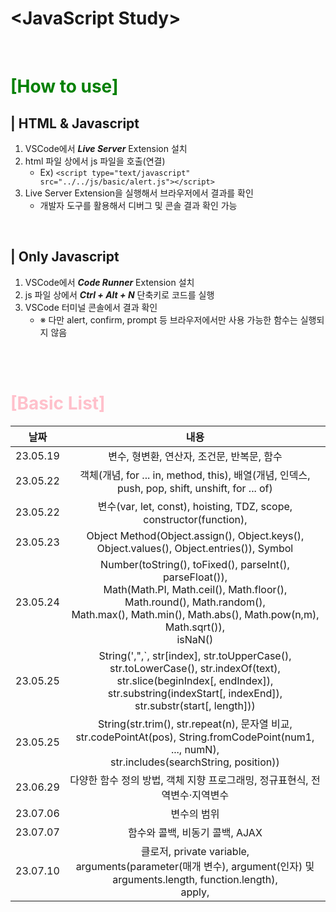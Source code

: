 # \<JavaScript Study>

<br>

# <font color="green">__[How to use]__</font>
## | __HTML & Javascript__
1. VSCode에서 **_Live Server_** Extension 설치
2. html 파일 상에서 js 파일을 호출(연결)
    - Ex) ```<script type="text/javascript" src="../../js/basic/alert.js"></script>```
3. Live Server Extension을 실행해서 브라우저에서 결과를 확인
    - 개발자 도구를 활용해서 디버그 및 콘솔 결과 확인 가능

<br>

## | __Only Javascript__
1. VSCode에서 **_Code Runner_** Extension 설치
2. js 파일 상에서 **_Ctrl + Alt + N_** 단축키로 코드를 실행
3. VSCode 터미널 콘솔에서 결과 확인
    - ※ 다만 alert, confirm, prompt 등 브라우저에서만 사용 가능한 함수는 실행되지 않음

<br><br>

# <font color="pink">**[Basic List]**</font>

|날짜|내용
|:---:|:---:|
|23.05.19|변수, 형변환, 연산자, 조건문, 반복문, 함수|
|23.05.22|객체(개념, for ... in, method, this), 배열(개념, 인덱스, push, pop, shift, unshift, for ... of)|
|23.05.22|변수(var, let, const), hoisting, TDZ, scope, constructor(function), |
|23.05.23|Object Method(Object.assign(), Object.keys(), Object.values(), Object.entries()), Symbol|
|23.05.24|Number(toString(), toFixed(), parseInt(), parseFloat()), <br> Math(Math.PI, Math.ceil(), Math.floor(), Math.round(), Math.random(), <br>Math.max(), Math.min(), Math.abs(), Math.pow(n,m), Math.sqrt()), <br> isNaN() |
|23.05.25|String(',",`, str[index], str.toUpperCase(), str.toLowerCase(), str.indexOf(text), <br> str.slice(beginIndex[, endIndex]), str.substring(indexStart[, indexEnd]), str.substr(start[, length]))|
|23.05.25|String(str.trim(), str.repeat(n), 문자열 비교, <br> str.codePointAt(pos), String.fromCodePoint(num1, ..., numN), <br>str.includes(searchString, position))|
|23.06.29|다양한 함수 정의 방법, 객체 지향 프로그래밍, 정규표현식, 전역변수·지역변수|
|23.07.06|변수의 범위|
|23.07.07|함수와 콜백, 비동기 콜백, AJAX|
|23.07.10|클로저, private variable,<br> arguments(parameter(매개 변수), argument(인자) 및 arguments.length, function.length),<br>apply, |